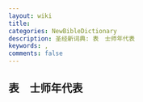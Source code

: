 ```yaml
---
layout: wiki
title: 
categories: NewBibleDictionary
description: 圣经新词典: 表　士师年代表
keywords: , 
comments: false
---
```


## 表　士师年代表












